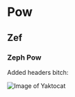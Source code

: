 # Pow 

## Zef

### Zeph Pow

Added headers bitch:

![Image of Yaktocat](https://octodex.github.com/images/yaktocat.png)
